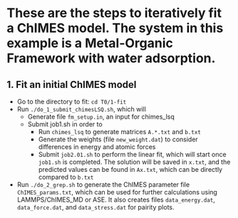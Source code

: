 # These are the steps to iteratively fit a ChIMES model. The system in this example is a Metal-Organic Framework with water adsorption.
## 1.   Fit an initial ChIMES model
  * Go to the directory to fit:
    `cd T0/1-fit`
  * Run `./do_1_submit_chimesLSQ.sh`, which will
    * Generate file `fm_setup.in`, an input for chimes_lsq  
    * Submit job1.sh in order to
      * Run `chimes_lsq` to generate matrices `A.*.txt` and `b.txt`
      * Generate the weights (file `new_weight.dat`) to consider differences in energy and atomic forces
      * Submit `job2.01.sh` to perform the linear fit, which will start once `job1.sh` is completed. The solution will be saved in `x.txt`, and the predicted values can be found in `Ax.txt`, which can be directly compared to `b.txt`
  * Run `./do_2_grep.sh` to generate the ChIMES parameter file `ChIMES_params.txt`, which can be used for further calculations using LAMMPS/ChIMES_MD or ASE. It also creates files `data_energy.dat`, `data_force.dat`, and `data_stress.dat` for pairity plots.  
